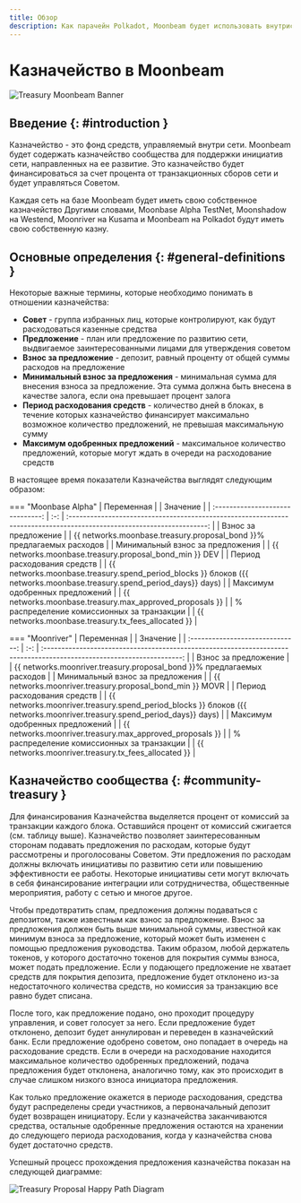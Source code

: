 ```yaml
---
title: Обзор
description: Как парачейн Polkadot, Moonbeam будет использовать внутрисетевое казначейство, контролируемое членами совета, что позволит заинтересованным сторонам вносить предложения по развитию сети.
---
```


# Казначейство в Moonbeam

![Treasury Moonbeam Banner](/images/treasury/treasury-overview-banner.png)

## Введение {: #introduction } 

Казначейство - это фонд средств, управляемый внутри сети. Moonbeam будет содержать казначейство сообщества для поддержки инициатив сети, направленных на ее развитие. Это казначейство будет финансироваться за счет процента от транзакционных сборов сети и будет управляться Советом.

Каждая сеть на базе Moonbeam будет иметь свою собственное казначейство Другими словами, Moonbase Alpha TestNet, Moonshadow на Westend, Moonriver на Kusama и Moonbeam на Polkadot будут иметь свою собственную казну.

## Основные определения {: #general-definitions } 

Некоторые важные термины, которые необходимо понимать в отношении казначейства:

- **Совет** - группа избранных лиц, которые контролируют, как будут расходоваться казенные средства
- **Предложение** - план или предложение по развитию сети, выдвигаемое заинтересованными лицами для утверждения советом
- **Взнос за предложение** - депозит, равный проценту от общей суммы расходов на предложение
- **Минимальный взнос за предложения** - минимальная сумма для внесения взноса за предложение. Эта сумма должна быть внесена в качестве залога, если она превышает процент залога
- **Период расходования средств** - количество дней в блоках, в течение которых казначейство финансирует максимально возможное количество предложений, не превышая максимальную сумму
- **Максимум одобренных предложений** - максимальное количество предложений, которые могут ждать в очереди на расходование средств

В настоящее время показатели Казначейства выглядят следующим образом:

=== "Moonbase Alpha"
    |             Переменная             |     |                                                             Значение                                                      |
    | :------------------------------: | :-: | :--------------------------------------------------------------------------------------------------------------------: |
    |           Взнос за предложение          |     |                            {{ networks.moonbase.treasury.proposal_bond }}% предлагаемых расходов                       |
    |       Минимальный взнос за предложения      |     |                                  {{ networks.moonbase.treasury.proposal_bond_min }} DEV                              |
    |           Период расходования средств           |     |  {{ networks.moonbase.treasury.spend_period_blocks }} блоков ({{ networks.moonbase.treasury.spend_period_days}} days)  |
    |     Максимум одобренных предложений   |     |                                  {{ networks.moonbase.treasury.max_approved_proposals }}                               |
    |     % распределение комиссионных за транзакции   |     |                                  {{ networks.moonbase.treasury.tx_fees_allocated }}                               |

=== "Moonriver"
    |             Переменная             |     |                                                             Значение                                                      |
    | :------------------------------: | :-: | :--------------------------------------------------------------------------------------------------------------------: |
    |           Взнос за предложение          |     |                            {{ networks.moonriver.treasury.proposal_bond }}% предлагаемых расходов                       |
    |       Минимальный взнос за предложения      |     |                                  {{ networks.moonriver.treasury.proposal_bond_min }} MOVR                              |
    |           Период расходования средств           |     |  {{ networks.moonriver.treasury.spend_period_blocks }} блоков ({{ networks.moonriver.treasury.spend_period_days}} days)  |
    |     Максимум одобренных предложений   |     |                                  {{ networks.moonriver.treasury.max_approved_proposals }}                               |
     |     % распределение комиссионных за транзакции   |     |                                  {{ networks.moonriver.treasury.tx_fees_allocated }}                               |

## Казначейство сообщества {: #community-treasury } 

Для финансирования Казначейства выделяется процент от комиссий за транзакции каждого блока. Оставшийся процент от комиссий сжигается (см. таблицу выше). Казначейство позволяет заинтересованным сторонам подавать предложения по расходам, которые будут рассмотрены и проголосованы Советом. Эти предложения по расходам должны включать инициативы по развитию сети или повышению эффективности ее работы. Некоторые инициативы сети могут включать в себя финансирование интеграции или сотрудничества, общественные мероприятия, работу с сетью и многое другое. 

Чтобы предотвратить спам, предложения должны подаваться с депозитом, также известным как взнос за предложение. Взнос за предложения должен быть выше минимальной суммы, известной как минимум взноса за предложение, который может быть изменен с помощью предложения руководства. Таким образом, любой держатель токенов, у которого достаточно токенов для покрытия суммы взноса, может подать предложение. Если у подающего предложение не хватает средств для покрытия депозита, предложение будет отклонено из-за недостаточного количества средств, но комиссия за транзакцию все равно будет списана. 

После того, как предложение подано, оно проходит процедуру управления, и совет голосует за него. Если предложение будет отклонено, депозит будет аннулирован и переведен в казначейский банк. Если предложение одобрено советом, оно попадает в очередь на расходование средств. Если в очереди на расходование находится максимальное количество одобренных предложений, подача предложения будет отклонена, аналогично тому, как это происходит в случае слишком низкого взноса инициатора предложения.

Как только предложение окажется в периоде расходования, средства будут распределены среди участников, а первоначальный депозит будет возвращен инициатору. Если у казначейства заканчиваются средства, остальные одобренные предложения остаются на хранении до следующего периода расходования, когда у казначейства снова будет достаточно средств.

Успешный процесс прохождения предложения казначейства показан на следующей диаграмме:

![Treasury Proposal Happy Path Diagram](/images/treasury/treasury-proposal-roadmap.png)
